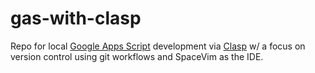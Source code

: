 # gas-with-clasp

Repo for local [Google Apps Script](https://itrau.co/gas) development via [Clasp](https://itrau.co/gas-clasp) w/ a focus on version control using git workflows and SpaceVim as the IDE.
